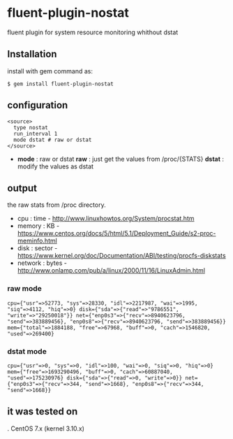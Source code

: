 # fluent-plugin-nostat
fluent plugin for system resource monitoring whithout dstat

## Installation
install with gem command as:

```
$ gem install fluent-plugin-nostat
```

## configuration

```
<source>
  type nostat
  run_interval 1
  mode dstat # raw or dstat
</source>
```
* **mode** : raw or dstat
  **raw** : just get the values from /proc/{STATS}
  **dstat** : modify the values as dstat

## output
the raw stats from /proc directory.
* cpu : time - http://www.linuxhowtos.org/System/procstat.htm
* memory : KB - https://www.centos.org/docs/5/html/5.1/Deployment_Guide/s2-proc-meminfo.html
* disk : sector - https://www.kernel.org/doc/Documentation/ABI/testing/procfs-diskstats
* network : bytes - http://www.onlamp.com/pub/a/linux/2000/11/16/LinuxAdmin.html

### raw mode
```
cpu={"usr"=>52773, "sys"=>28330, "idl"=>2217987, "wai"=>1995, "siq"=>4112, "hiq"=>0} disk={"sda"=>{"read"=>"9786551", "write"=>"29250018"}} net={"enp0s3"=>{"recv"=>8940623796, "send"=>383889456}, "enp0s8"=>{"recv"=>8940623796, "send"=>383889456}} mem={"total"=>1884188, "free"=>67968, "buff"=>0, "cach"=>1546820, "used"=>269400}
```

### dstat mode
```
cpu={"usr"=>0, "sys"=>0, "idl"=>100, "wai"=>0, "siq"=>0, "hiq"=>0} mem={"free"=>1693290496, "buff"=>0, "cach"=>60887040, "used"=>175230976} disk={"sda"=>{"read"=>0, "write"=>0}} net={"enp0s3"=>{"recv"=>344, "send"=>1668}, "enp0s8"=>{"recv"=>344, "send"=>1668}}
```

## it was tested on
. CentOS 7.x (kernel 3.10.x)
